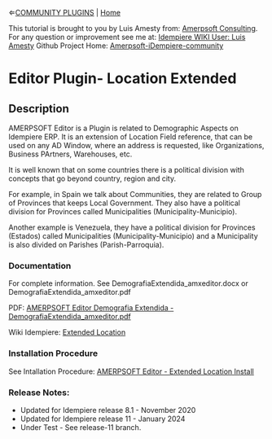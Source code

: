 &lArr;[COMMUNITY PLUGINS](../README.md) | [Home](../README.md)

This tutorial is brought to you by Luis Amesty from: [Amerpsoft Consulting](http://amerpsoft.com/). For any question or improvement see me at: [Idempiere WIKI User: Luis Amesty](https://wiki.idempiere.org/en/User:Luisamesty)
Github Project Home: [Amerpsoft-iDempiere-community](https://github.com/luisamesty/Amerpsoft-iDempiere-community/blob/master/README.md)


# <b>Editor Plugin- Location Extended</b>

## <b>Description</b>

AMERPSOFT Editor is a Plugin is related to Demographic Aspects on Idempiere ERP.  It is an extension of Location Field reference, that can be used on any AD Window, where an address is requested, like Organizations, Business PArtners, Warehouses, etc.

It is well known that on some countries there is a political division with concepts that go beyond country, region and city. 

For example, in Spain we talk about Communities, they are related to Group of Provinces that keeps Local Government. They also have a political division for Provinces called Municipalities (Municipality-Municipio).

Another example is Venezuela, they have a political division for Provinces (Estados) called Municipalities (Municipality-Municipio) and a Municipality is also divided on Parishes (Parish-Parroquia). 

### <b>Documentation</b>

For complete information.
See DemografiaExtendida_amxeditor.docx 
  or 
DemografiaExtendida_amxeditor.pdf

PDF: [AMERPSOFT Editor Demografia Extendida - DemografiaExtendida_amxeditor.pdf ](https://github.com/luisamesty/Amerpsoft-iDempiere-community/blob/master/org.amerpsoft.com.idempiere.editors-com/documentation/DemografiaExtendida_amxeditor.pdf)

Wiki Idempiere: [Extended Location](http://wiki.idempiere.org/en/Plugin:_Extended_Location)

### <b>Installation Procedure</b>

See Intallation Procedure: [AMERPSOFT Editor - Extended Location Install ](./install/AMERP%20amxeditor_Installation.md)

### Release Notes:

-  Updated for Idempiere release 8.1 - November 2020
-  Updated for Idempiere release 11 - January 2024
-  Under Test - See release-11 branch.

